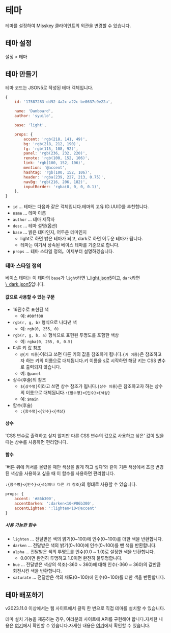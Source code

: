 # 테마

테마를 설정하여 Misskey 클라이언트의 외관을 변경할 수 있습니다.

## 테마 설정

설정 > 테마

## 테마 만들기

테마 코드는 JSON5로 작성된 테마 객체입니다.

```js
{
	id: '17587283-dd92-4a2c-a22c-be0637c9e22a',

	name: 'Danboard',
	author: 'syuilo',

	base: 'light',

	props: {
		accent: 'rgb(218, 141, 49)',
		bg: 'rgb(218, 212, 190)',
		fg: 'rgb(115, 108, 92)',
		panel: 'rgb(236, 232, 220)',
		renote: 'rgb(100, 152, 106)',
		link: 'rgb(100, 152, 106)',
		mention: '@accent',
		hashtag: 'rgb(100, 152, 106)',
		header: 'rgba(239, 227, 213, 0.75)',
		navBg: 'rgb(216, 206, 182)',
		inputBorder: 'rgba(0, 0, 0, 0.1)',
	},
}

```

- `id` ... 테마는 다음과 같은 객체입니다.테마의 고유 ID.UUID를 추천합니다.
- `name` ... 테마 이름
- `author` ... 테마 제작자
- `desc` ... 테마 설명(옵션)
- `base` ... 밝은 테마인지, 어두운 테마인지
  - light로 하면 밝은 테마가 되고, dark로 하면 어두운 테마가 됩니다.
  - 테마는 여기서 상속된 베이스 테마를 기준으로 합니다.
- `props` ... 테마 스타일 정의。이제부터 설명하겠습니다.

### 테마 스타일 정의

베이스 테마는 이 테마의 `base`가 `light`라면 [\\_light.json5][_light.json5]이고, `dark`라면 [\\_dark.json5][_dark.json5]입니다.

[_light.json5]: https://github.com/misskey-dev/misskey/blob/develop/packages/frontend/src/themes/_light.json5
[_dark.json5]: https://github.com/misskey-dev/misskey/blob/develop/packages/frontend/src/themes/_dark.json5

#### 값으로 사용할 수 있는 구문

- 16진수로 표현된 색
  - 예: `#00ff00`
- `rgb(r, g, b)` 형식으로 나타낸 색
  - 예: `rgb(0, 255, 0)`
- `rgb(r, g, b, a)` 형식으로 표현된 투명도를 포함한 색상
  - 예: `rgba(0, 255, 0, 0.5)`
- 다른 키 값 참조
  - `@{키 이름}`이라고 쓰면 다른 키의 값을 참조하게 됩니다.`{키 이름}`은 참조하고자 하는 키의 이름으로 대체됩니다.키 이름을 `$`로 시작하면 해당 키는 CSS 변수로 출력되지 않습니다.
  - 예: `@panel`
- 상수(후술)의 참조
  - `${상수명}`이라고 쓰면 상수 참조가 됩니다.`{상수 이름}`은 참조하고자 하는 상수의 이름으로 대체됩니다.`:{함수명}<{인수}<{색상}`
  - 예: `$main`
- 함수(후술)
  - `:{함수명}<{인수}<{색상}`

#### 상수

'CSS 변수로 출력하고 싶지 않지만 다른 CSS 변수의 값으로 사용하고 싶은' 값이 있을 때는 상수를 사용하면 편리합니다.

#### 함수

'버튼 위에 커서를 올렸을 때만 색상을 밝게 하고 싶다'와 같이 기존 색상에서 조금 변경된 색상을 사용하고 싶을 때 이 함수를 사용하면 편리합니다.

`:{함수명}<{인수}<{색상이나 다른 키 참조}`의 형태로 사용할 수 있습니다.

```js
props: {
	accent: '#86b300',
	accentDarken: ':darken<10<#86b300',
	accentLighten: ':lighten<10<@accent'
}
```

##### 사용 가능한 함수

- `lighten` ... 전달받은 색의 밝기(0\~100)에 인수(0\~100)를 더한 색을 반환합니다.
- `darken` ... 전달받은 색의 밝기(0\~100)에 인수(0\~100)를 뺀 색을 반환합니다.
- `alpha` ... 전달받은 색의 투명도를 인수(0.0 \~ 1.0)로 설정한 색을 반환합니다.
  - 0.0이면 완전히 투명하고 1.0이면 완전히 불투명합니다.
- `hue` ... 전달받은 색상의 색조(-360 \~ 360)에 대해 인수(-360 \~ 360)의 값만큼 회전시킨 색을 반환합니다.
- `saturate` ... 전달받은 색의 채도(0\~100)에 인수(0\~100)를 더한 색을 반환합니다.

## 테마 배포하기

v2023.11.0 이상에서는 웹 사이트에서 클릭 한 번으로 직접 테마를 설치할 수 있습니다.

테마 설치 기능을 제공하는 경우, 여러분의 사이트에 API를 구현해야 합니다.자세한 내용은 [여기](../../for-developers/publish-on-your-website/)에서 확인할 수 있습니다.자세한 내용은 [여기](../../for-developers/publish-on-your-website/)에서 확인할 수 있습니다.
